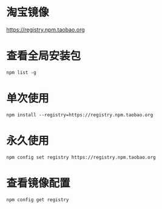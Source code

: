 # 淘宝镜像

https://registry.npm.taobao.org

# 查看全局安装包

`npm list -g`

# 单次使用

`npm install --registry=https://registry.npm.taobao.org`

# 永久使用

`npm config set registry https://registry.npm.taobao.org`

# 查看镜像配置

`npm config get registry`
